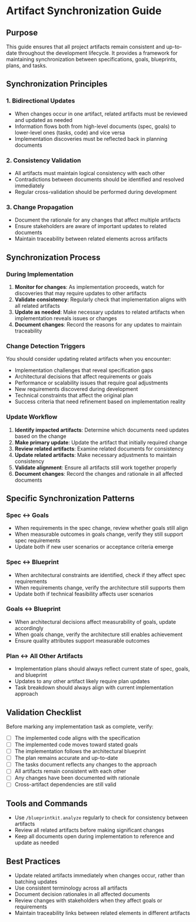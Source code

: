 # Artifact Synchronization Guide

## Purpose
This guide ensures that all project artifacts remain consistent and up-to-date throughout the development lifecycle. It provides a framework for maintaining synchronization between specifications, goals, blueprints, plans, and tasks.

## Synchronization Principles

### 1. Bidirectional Updates
- When changes occur in one artifact, related artifacts must be reviewed and updated as needed
- Information flows both from high-level documents (spec, goals) to lower-level ones (tasks, code) and vice versa
- Implementation discoveries must be reflected back in planning documents

### 2. Consistency Validation
- All artifacts must maintain logical consistency with each other
- Contradictions between documents should be identified and resolved immediately
- Regular cross-validation should be performed during development

### 3. Change Propagation
- Document the rationale for any changes that affect multiple artifacts
- Ensure stakeholders are aware of important updates to related documents
- Maintain traceability between related elements across artifacts

## Synchronization Process

### During Implementation
1. **Monitor for changes**: As implementation proceeds, watch for discoveries that may require updates to other artifacts
2. **Validate consistency**: Regularly check that implementation aligns with all related artifacts
3. **Update as needed**: Make necessary updates to related artifacts when implementation reveals issues or changes
4. **Document changes**: Record the reasons for any updates to maintain traceability

### Change Detection Triggers
You should consider updating related artifacts when you encounter:
- Implementation challenges that reveal specification gaps
- Architectural decisions that affect requirements or goals
- Performance or scalability issues that require goal adjustments
- New requirements discovered during development
- Technical constraints that affect the original plan
- Success criteria that need refinement based on implementation reality

### Update Workflow
1. **Identify impacted artifacts**: Determine which documents need updates based on the change
2. **Make primary update**: Update the artifact that initially required change
3. **Review related artifacts**: Examine related documents for consistency
4. **Update related artifacts**: Make necessary adjustments to maintain consistency
5. **Validate alignment**: Ensure all artifacts still work together properly
6. **Document changes**: Record the changes and rationale in all affected documents

## Specific Synchronization Patterns

### Spec ↔ Goals
- When requirements in the spec change, review whether goals still align
- When measurable outcomes in goals change, verify they still support spec requirements
- Update both if new user scenarios or acceptance criteria emerge

### Spec ↔ Blueprint
- When architectural constraints are identified, check if they affect spec requirements
- When requirements change, verify the architecture still supports them
- Update both if technical feasibility affects user scenarios

### Goals ↔ Blueprint
- When architectural decisions affect measurability of goals, update accordingly
- When goals change, verify the architecture still enables achievement
- Ensure quality attributes support measurable outcomes

### Plan ↔ All Other Artifacts
- Implementation plans should always reflect current state of spec, goals, and blueprint
- Updates to any other artifact likely require plan updates
- Task breakdown should always align with current implementation approach

## Validation Checklist
Before marking any implementation task as complete, verify:
- [ ] The implemented code aligns with the specification
- [ ] The implemented code moves toward stated goals
- [ ] The implementation follows the architectural blueprint
- [ ] The plan remains accurate and up-to-date
- [ ] The tasks document reflects any changes to the approach
- [ ] All artifacts remain consistent with each other
- [ ] Any changes have been documented with rationale
- [ ] Cross-artifact dependencies are still valid

## Tools and Commands
- Use `/blueprintkit.analyze` regularly to check for consistency between artifacts
- Review all related artifacts before making significant changes
- Keep all documents open during implementation to reference and update as needed

## Best Practices
- Update related artifacts immediately when changes occur, rather than batching updates
- Use consistent terminology across all artifacts
- Document decision rationales in all affected documents
- Review changes with stakeholders when they affect goals or requirements
- Maintain traceability links between related elements in different artifacts